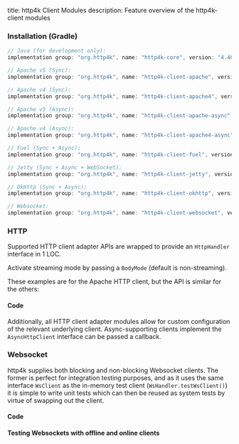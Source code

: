 title: http4k Client Modules
description: Feature overview of the http4k-client modules

### Installation (Gradle)

```groovy
// Java (for development only):
implementation group: "org.http4k", name: "http4k-core", version: "4.40.2.0"

// Apache v5 (Sync): 
implementation group: "org.http4k", name: "http4k-client-apache", version: "4.40.2.0"

// Apache v4 (Sync): 
implementation group: "org.http4k", name: "http4k-client-apache4", version: "4.40.2.0"

// Apache v5 (Async): 
implementation group: "org.http4k", name: "http4k-client-apache-async", version: "4.40.2.0"

// Apache v4 (Async): 
implementation group: "org.http4k", name: "http4k-client-apache4-async", version: "4.40.2.0"

// Fuel (Sync + Async): 
implementation group: "org.http4k", name: "http4k-client-fuel", version: "4.40.2.0"

// Jetty (Sync + Async + WebSocket): 
implementation group: "org.http4k", name: "http4k-client-jetty", version: "4.40.2.0"

// OkHttp (Sync + Async): 
implementation group: "org.http4k", name: "http4k-client-okhttp", version: "4.40.2.0"

// Websocket: 
implementation group: "org.http4k", name: "http4k-client-websocket", version: "4.40.2.0"
```

### HTTP
Supported HTTP client adapter APIs are wrapped to provide an `HttpHandler` interface in 1 LOC.

Activate streaming mode by passing a `BodyMode` (default is non-streaming).

These examples are for the Apache HTTP client, but the API is similar for the others:

#### Code [<img class="octocat"/>](https://github.com/http4k/http4k/blob/master/src/docs/guide/reference/clients/example_http.kt)

<script src="https://gist-it.appspot.com/https://github.com/http4k/http4k/blob/master/src/docs/guide/reference/clients/example_http.kt"></script>

Additionally, all HTTP client adapter modules allow for custom configuration of the relevant underlying client. Async-supporting clients implement the `AsyncHttpClient` interface can be passed a callback.

### Websocket
http4k supplies both blocking and non-blocking Websocket clients. The former is perfect for integration testing purposes, and as it uses the same interface `WsClient` as the in-memory test client (`WsHandler.testWsClient()`) it is simple to write unit tests which can then be reused as system tests by virtue of swapping out the client.

#### Code [<img class="octocat"/>](https://github.com/http4k/http4k/blob/master/src/docs/guide/reference/clients/example_websocket.kt)

<script src="https://gist-it.appspot.com/https://github.com/http4k/http4k/blob/master/src/docs/guide/reference/clients/example_websocket.kt"></script>

#### Testing Websockets with offline and online clients [<img class="octocat"/>](https://github.com/http4k/http4k/blob/master/src/docs/guide/reference/clients/TestingWebsockets.kt)

<script src="https://gist-it.appspot.com/https://github.com/http4k/http4k/blob/master/src/docs/guide/reference/clients/TestingWebsockets.kt"></script>
